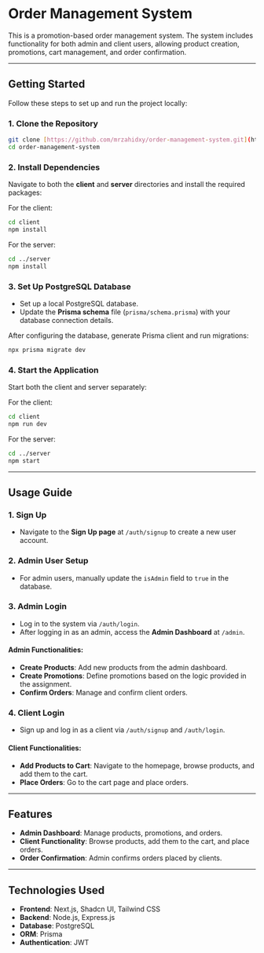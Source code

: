 # **Order Management System**

This is a promotion-based order management system. The system includes functionality for both admin and client users, allowing product creation, promotions, cart management, and order confirmation.

---

## **Getting Started**

Follow these steps to set up and run the project locally:

### **1. Clone the Repository**
```bash
git clone [https://github.com/mrzahidxy/order-management-system.git](https://github.com/mrzahidxy/order-management-system.git)
cd order-management-system
```

### **2. Install Dependencies**
Navigate to both the **client** and **server** directories and install the required packages:

For the client:
```bash
cd client
npm install
```

For the server:
```bash
cd ../server
npm install
```

### **3. Set Up PostgreSQL Database**
- Set up a local PostgreSQL database.
- Update the **Prisma schema** file (`prisma/schema.prisma`) with your database connection details.

After configuring the database, generate Prisma client and run migrations:
```bash
npx prisma migrate dev
```

### **4. Start the Application**
Start both the client and server separately:

For the client:
```bash
cd client
npm run dev
```

For the server:
```bash
cd ../server
npm start
```

---

## **Usage Guide**

### **1. Sign Up**
- Navigate to the **Sign Up page** at `/auth/signup` to create a new user account.

### **2. Admin User Setup**
- For admin users, manually update the `isAdmin` field to `true` in the database.

### **3. Admin Login**
- Log in to the system via `/auth/login`.
- After logging in as an admin, access the **Admin Dashboard** at `/admin`.

#### **Admin Functionalities:**
- **Create Products**: Add new products from the admin dashboard.
- **Create Promotions**: Define promotions based on the logic provided in the assignment.
- **Confirm Orders**: Manage and confirm client orders.

### **4. Client Login**
- Sign up and log in as a client via `/auth/signup` and `/auth/login`.

#### **Client Functionalities:**
- **Add Products to Cart**: Navigate to the homepage, browse products, and add them to the cart.
- **Place Orders**: Go to the cart page and place orders.

---

## **Features**

- **Admin Dashboard**: Manage products, promotions, and orders.
- **Client Functionality**: Browse products, add them to the cart, and place orders.
- **Order Confirmation**: Admin confirms orders placed by clients.

---

## **Technologies Used**

- **Frontend**: Next.js, Shadcn UI, Tailwind CSS
- **Backend**: Node.js, Express.js
- **Database**: PostgreSQL
- **ORM**: Prisma
- **Authentication**: JWT
